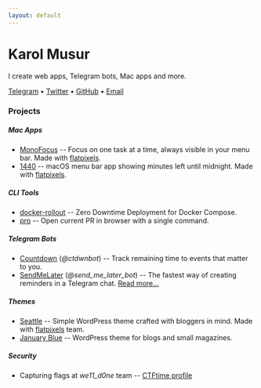 ```yaml
---
layout: default
---
```


# Karol Musur

I create web apps, Telegram bots, Mac apps and more.

[Telegram](https://t.me/pankarol)
&bull;
[Twitter](https://twitter.com/PanKarol_)
&bull;
[GitHub](https://github.com/wowu)
&bull;
[Email](mailto:karol@musur.pl)

### Projects

##### Mac Apps

- [MonoFocus](https://monofocus.app) -- Focus on one task at a time, always visible in your menu bar. Made with [flatpixels](https://flatpixels.pl).
- [1440](https://1440app.com/) -- macOS menu bar app showing minutes left until midnight. Made with [flatpixels](https://flatpixels.pl).

##### CLI Tools

- [docker-rollout](https://github.com/Wowu/docker-rollout) -- Zero Downtime Deployment for Docker Compose.
- [pro](https://github.com/wowu/pro) -- Open current PR in browser with a single command.

##### Telegram Bots

- [Countdown](https://t.me/ctdwnbot) (*@ctdwnbot*) -- Track remaining time to events that matter to you.
- [SendMeLater](send_me_later) (*@send_me_later_bot*) -- The fastest way of creating reminders in a Telegram chat. [Read more...](send_me_later)

##### Themes

- [Seattle](https://crmrkt.com/pMgdJA) -- Simple WordPress theme crafted with bloggers in mind. Made with [flatpixels](https://flatpixels.pl) team.
- [January Blue](http://january.musur.pl/) -- WordPress theme for blogs and small magazines.

##### Security

- Capturing flags at _we11_d0ne_ team -- [CTFtime profile](https://ctftime.org/team/137910)
